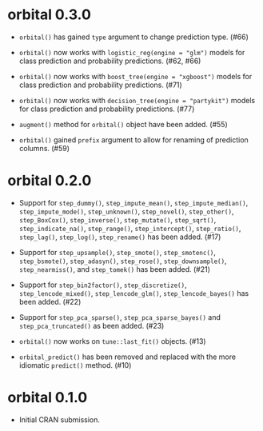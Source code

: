 # orbital 0.3.0

* `orbital()` has gained `type` argument to change prediction type. (#66)

* `orbital()` now works with `logistic_reg(engine = "glm")` models for class prediction and probability predictions. (#62, #66)

* `orbital()` now works with `boost_tree(engine = "xgboost")` models for class prediction and probability predictions. (#71)

* `orbital()` now works with `decision_tree(engine = "partykit")` models for class prediction and probability predictions. (#77)

* `augment()` method for `orbital()` object have been added. (#55)

* `orbital()` gained `prefix` argument to allow for renaming of prediction columns. (#59)







# orbital 0.2.0

* Support for `step_dummy()`,  `step_impute_mean()`, `step_impute_median()`, `step_impute_mode()`,  `step_unknown()`, `step_novel()`, `step_other()`, `step_BoxCox()`, `step_inverse()`, `step_mutate()`, `step_sqrt()`, `step_indicate_na()`, `step_range()`, `step_intercept()`, `step_ratio()`, `step_lag()`, `step_log()`, `step_rename()` has been added. (#17)

* Support for `step_upsample()`, `step_smote()`, `step_smotenc()`, `step_bsmote()`, `step_adasyn()`, `step_rose()`, `step_downsample()`, `step_nearmiss()`, and `step_tomek()` has been added. (#21)

* Support for `step_bin2factor()`, `step_discretize()`, `step_lencode_mixed()`, `step_lencode_glm()`, `step_lencode_bayes()` has been added. (#22)

* Support for `step_pca_sparse()`, `step_pca_sparse_bayes()` and `step_pca_truncated()` as been added. (#23)

* `orbital()` now works on `tune::last_fit()` objects. (#13)

* `orbital_predict()` has been removed and replaced with the more idiomatic `predict()` method. (#10)

# orbital 0.1.0

* Initial CRAN submission.
